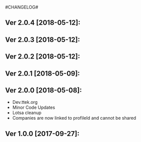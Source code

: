 #CHANGELOG#

Ver 2.0.4 [2018-05-12]:
-------------------------------


Ver 2.0.3 [2018-05-12]:
-------------------------------


Ver 2.0.2 [2018-05-12]:
-------------------------------


Ver 2.0.1 [2018-05-09]:
-------------------------------


Ver 2.0.0 [2018-05-08]:
-------------------------------
 - Dev.ttek.org
 - Minor Code Updates
 - Lotsa cleanup
 - Companies are now linked to profileId and cannot be shared


Ver 1.0.0 [2017-09-27]:
-------------------------------


